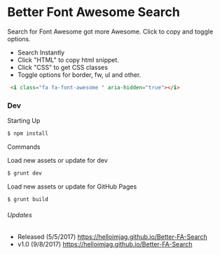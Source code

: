 # Better Font Awesome Search

Search for Font Awesome got more Awesome. Click to copy and toggle options.

  - Search Instantly
  - Click "HTML" to copy html snippet.
  - Click "CSS" to get CSS classes
  - Toggle options for border, fw, ul and other.

```html
 <i class="fa fa-font-awesome " aria-hidden="true"></i>
```

### Dev

Starting Up
```sh
$ npm install
```
Commands

Load new assets or update for dev
```sh
$ grunt dev
```

Load new assets or update for GitHub Pages
```sh
$ grunt build
```

###### Updates
  - Released (5/5/2017)  https://helloimjag.github.io/Better-FA-Search
  - v1.0 (9/8/2017)  https://helloimjag.github.io/Better-FA-Search
